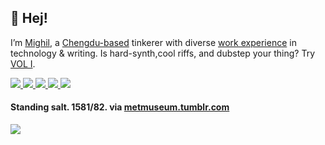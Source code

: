 <p>
  <h2>👋 Hej!</h2>
<p>I’m <a href="https://mighil.com/about">Mighil</a>, a <a href="https://mighil.com/life-in-chengdu-as-an-expat/">Chengdu-based</a> tinkerer with diverse <a href="https://mighil.com/work/">work experience</a> in technology &amp writing. Is hard-synth,cool riffs, and dubstep your thing? Try <a href="https://signalsiren.bandcamp.com/album/vol-i">VOL I</a>.</p> 
<p> 
  <a href="https://mighil.com/">
    <img src="https://img.shields.io/badge/whois-mighil.com-red" />
  </a>         
  <a href="https://zmd.ee/">
    <img src="https://img.shields.io/badge/start-zmd.ee-green" />
  </a> 
  <a href="mailto:mighil@duck.com">
    <img src="https://img.shields.io/badge/contact-email-important" />
  </a>   
<a href="https://twitter.com/jotzilla">
    <img src="https://img.shields.io/twitter/follow/jotzilla?style=social" /> 
</a>
<a href="https://www.instagram.com/thedeadauthor/">
    <img src="https://img.shields.io/badge/thedeadauthor-E4405F?style=flat-square&logo=Instagram&logoColor=white" /> 
</a>
 
<h4>Standing salt. 1581/82. via <a href="https://metmuseum.tumblr.com/">metmuseum.tumblr.com</a></h4><p> <img align="center" src='https://64.media.tumblr.com/801185fcff3485bd1142a4027bc17199/8341e3cc3db0a851-44/s1280x1920/9a9cb7ae804486f5ecfc6895b2b46bbba3a67a6f.jpg'></p>